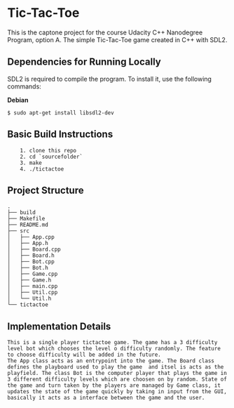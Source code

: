 # Tic-Tac-Toe 
This is the captone project for the course Udacity C++ Nanodegree Program, option A.
The simple Tic-Tac-Toe game created in C++ with SDL2.

## Dependencies for Running Locally
SDL2 is required to compile the program. To install it, use the following commands:

**Debian**
```
$ sudo apt-get install libsdl2-dev

```

## Basic Build Instructions
```
    1. clone this repo
    2. cd `sourcefolder` 
    3. make
    4. ./tictactoe
```

## Project Structure
```
.
├── build
├── Makefile
├── README.md
├── src
│   ├── App.cpp
│   ├── App.h
│   ├── Board.cpp
│   ├── Board.h
│   ├── Bot.cpp
│   ├── Bot.h
│   ├── Game.cpp
│   ├── Game.h
│   ├── main.cpp
│   ├── Util.cpp
│   └── Util.h
└── tictactoe
```
## Implementation Details
```
This is a single player tictactoe game. The game has a 3 difficulty level bot which chooses the level o difficulty randomly. The feature to choose difficulty will be added in the future.
The App class acts as an entrypoint into the game. The Board class defines the playboard used to play the game  and itsel is acts as the playfield. The class Bot is the computer player that plays the game in 3 different difficulty levels which are choosen on by random. State of the game and turn taken by the players are managed by Game class, it updates the state of the game quickly by taking in input from the GUI, basically it acts as a interface between the game and the user.    

```
